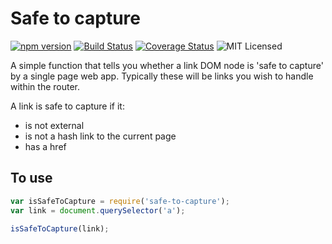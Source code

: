 # Safe to capture
[![npm version](https://badge.fury.io/js/safe-to-capture.svg)](http://badge.fury.io/js/safe-to-capture)
[![Build Status](https://travis-ci.org/foiseworth/safe-to-capture.svg?branch=master)](https://travis-ci.org/foiseworth/safe-to-capture)
[![Coverage Status](https://coveralls.io/repos/foiseworth/safe-to-capture/badge.svg?branch=master&service=github)](https://coveralls.io/github/foiseworth/safe-to-capture?branch=master)
![MIT Licensed](https://img.shields.io/badge/license-MIT-blue.svg)


A simple function that tells you whether a link DOM node is 'safe to capture' by a single page web app.
Typically these will be links you wish to handle within the router.

A link is safe to capture if it:
* is not external
* is not a hash link to the current page
* has a href

## To use
```javascript
var isSafeToCapture = require('safe-to-capture');
var link = document.querySelector('a');

isSafeToCapture(link);
```
